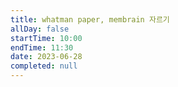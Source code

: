 ```yaml
---
title: whatman paper, membrain 자르기
allDay: false
startTime: 10:00
endTime: 11:30
date: 2023-06-28
completed: null
---
```


